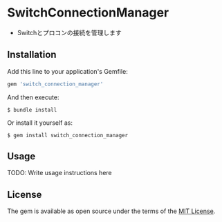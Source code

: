 # SwitchConnectionManager
* Switchとプロコンの接続を管理します

## Installation

Add this line to your application's Gemfile:

```ruby
gem 'switch_connection_manager'
```

And then execute:

    $ bundle install

Or install it yourself as:

    $ gem install switch_connection_manager

## Usage

TODO: Write usage instructions here

## License

The gem is available as open source under the terms of the [MIT License](https://opensource.org/licenses/MIT).
